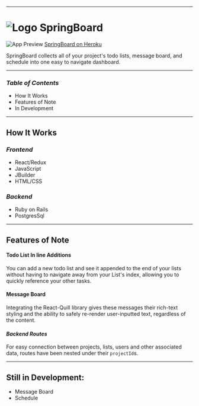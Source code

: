 ______
# ![Logo](https://raw.githubusercontent.com/edherm/SpringBoard/master/app/assets/images/spring_board_small.png) __SpringBoard__

![App Preview](https://raw.githubusercontent.com/edherm/SpringBoard/master/app/assets/images/SpringBoardPreview2.png)
[SpringBoard on Heroku](https://springboard-app.herokuapp.com/#/ "SpringBoard's Splash Page")

SpringBoard collects all of your project's todo lists, message board, and schedule into one easy to navigate dashboard.

___
### _Table of Contents_
* How It Works
* Features of Note
* In Development

___
## __How It Works__

### _Frontend_
* React/Redux
* JavaScript
* JBuilder
* HTML/CSS
### _Backend_
* Ruby on Rails
* PostgresSql

___
## __Features of Note__

#### Todo List In line Additions
You can add a new todo list and see it appended to the end of your lists without having to navigate away from your List's index, allowing you to quickly reference your other tasks.

#### Message Board
Integrating the React-Quill library gives these messages their rich-text styling and the ability to safely re-render user-inputted text, regardless of the content.

#### _Backend Routes_
For easy connection between projects, lists, users and other associated data, routes have been nested under their `projectId`s. 
___
## __Still in Development:__
* Message Board
* Schedule
